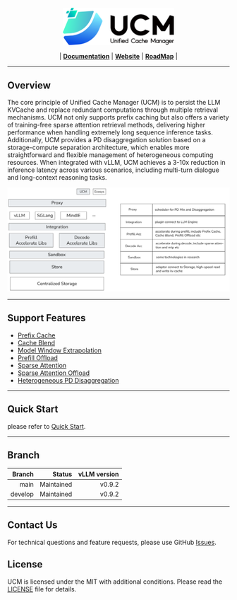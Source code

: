 <p align="center">
  <picture>
    <source media="(prefers-color-scheme: dark)" srcset="docs/source/logos/UCM-dark.png">
    <img alt="UCM" src="docs/source/logos/UCM-light.png" width=50%>
  </picture>
</p>

<p align="center">
| <a href="docs/source/index.md"><b>Documentation</b></a> | <a href="https://modelengine-ai.net/#/ucm"><b>Website</b></a> | <a href="https://github.com/ModelEngine-Group/unified-cache-management/issues/78"><b>RoadMap</b></a> |
</p>

---

## Overview

The core principle of Unified Cache Manager (UCM) is to persist the LLM KVCache and replace redundant computations
through multiple retrieval mechanisms. UCM not only supports prefix caching but also offers a variety of training-free
sparse attention retrieval methods, delivering higher performance when handling extremely long sequence inference tasks.
Additionally, UCM provides a PD disaggregation solution based on a storage-compute separation architecture, which
enables more straightforward and flexible management of heterogeneous computing resources. When integrated with vLLM,
UCM achieves a 3-10x reduction in inference latency across various scenarios, including multi-turn dialogue and
long-context reasoning tasks.

![architecture.png](./docs/source/_static/images/architecture.png)

---

## Support Features
- [Prefix Cache]()
- [Cache Blend]()
- [Model Window Extrapolation]()
- [Prefill Offload]()
- [Sparse Attention]()
- [Sparse Attention Offload]()
- [Heterogeneous PD Disaggregation]()

---

## Quick Start

please refer to [Quick Start](./docs/source/getting-started/quick_start.md).

---

## Branch

| **Branch** |     Status | vLLM version |
|-----------:|-----------:|-------------:|
|       main | Maintained |       v0.9.2 |
|    develop | Maintained |       v0.9.2 |

---

## Contact Us
For technical questions and feature requests, please use GitHub [Issues](https://github.com/ModelEngine-Group/unified-cache-management/issues).

## License

UCM is licensed under the MIT with additional conditions. Please read the [LICENSE](./LICENSE) file for details.
